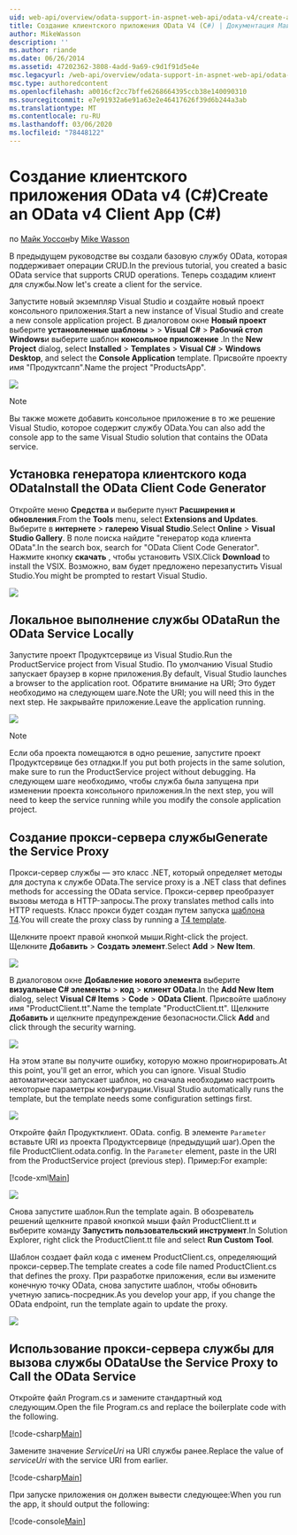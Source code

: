 ```yaml
---
uid: web-api/overview/odata-support-in-aspnet-web-api/odata-v4/create-an-odata-v4-client-app
title: Создание клиентского приложения OData V4 (C#) | Документация Майкрософт
author: MikeWasson
description: ''
ms.author: riande
ms.date: 06/26/2014
ms.assetid: 47202362-3808-4add-9a69-c9d1f91d5e4e
msc.legacyurl: /web-api/overview/odata-support-in-aspnet-web-api/odata-v4/create-an-odata-v4-client-app
msc.type: authoredcontent
ms.openlocfilehash: a0016cf2cc7bffe6268664395ccb38e140090310
ms.sourcegitcommit: e7e91932a6e91a63e2e46417626f39d6b244a3ab
ms.translationtype: MT
ms.contentlocale: ru-RU
ms.lasthandoff: 03/06/2020
ms.locfileid: "78448122"
---
```

# <a name="create-an-odata-v4-client-app-c"></a><span data-ttu-id="98a21-102">Создание клиентского приложения OData v4 (C#)</span><span class="sxs-lookup"><span data-stu-id="98a21-102">Create an OData v4 Client App (C#)</span></span>

<span data-ttu-id="98a21-103">по [Майк Уоссон](https://github.com/MikeWasson)</span><span class="sxs-lookup"><span data-stu-id="98a21-103">by [Mike Wasson](https://github.com/MikeWasson)</span></span>

<span data-ttu-id="98a21-104">В предыдущем руководстве вы создали базовую службу OData, которая поддерживает операции CRUD.</span><span class="sxs-lookup"><span data-stu-id="98a21-104">In the previous tutorial, you created a basic OData service that supports CRUD operations.</span></span> <span data-ttu-id="98a21-105">Теперь создадим клиент для службы.</span><span class="sxs-lookup"><span data-stu-id="98a21-105">Now let's create a client for the service.</span></span>

<span data-ttu-id="98a21-106">Запустите новый экземпляр Visual Studio и создайте новый проект консольного приложения.</span><span class="sxs-lookup"><span data-stu-id="98a21-106">Start a new instance of Visual Studio and create a new console application project.</span></span> <span data-ttu-id="98a21-107">В диалоговом окне **Новый проект** выберите **установленные** **шаблоны** &gt; &gt; **Visual C#**  &gt; **Рабочий стол Windows**и выберите шаблон **консольное приложение** .</span><span class="sxs-lookup"><span data-stu-id="98a21-107">In the **New Project** dialog, select **Installed** &gt; **Templates** &gt; **Visual C#** &gt; **Windows Desktop**, and select the **Console Application** template.</span></span> <span data-ttu-id="98a21-108">Присвойте проекту имя &quot;Продуктсапп&quot;.</span><span class="sxs-lookup"><span data-stu-id="98a21-108">Name the project &quot;ProductsApp&quot;.</span></span>

![](create-an-odata-v4-client-app/_static/image1.png)

> [!NOTE]
> <span data-ttu-id="98a21-109">Вы также можете добавить консольное приложение в то же решение Visual Studio, которое содержит службу OData.</span><span class="sxs-lookup"><span data-stu-id="98a21-109">You can also add the console app to the same Visual Studio solution that contains the OData service.</span></span>

## <a name="install-the-odata-client-code-generator"></a><span data-ttu-id="98a21-110">Установка генератора клиентского кода OData</span><span class="sxs-lookup"><span data-stu-id="98a21-110">Install the OData Client Code Generator</span></span>

<span data-ttu-id="98a21-111">Откройте меню **Средства** и выберите пункт **Расширения и обновления**.</span><span class="sxs-lookup"><span data-stu-id="98a21-111">From the **Tools** menu, select **Extensions and Updates**.</span></span> <span data-ttu-id="98a21-112">Выберите в **интернете** &gt; **галерею Visual Studio**.</span><span class="sxs-lookup"><span data-stu-id="98a21-112">Select **Online** &gt; **Visual Studio Gallery**.</span></span> <span data-ttu-id="98a21-113">В поле поиска найдите &quot;генератор кода клиента OData&quot;.</span><span class="sxs-lookup"><span data-stu-id="98a21-113">In the search box, search for &quot;OData Client Code Generator&quot;.</span></span> <span data-ttu-id="98a21-114">Нажмите кнопку **скачать** , чтобы установить VSIX.</span><span class="sxs-lookup"><span data-stu-id="98a21-114">Click **Download** to install the VSIX.</span></span> <span data-ttu-id="98a21-115">Возможно, вам будет предложено перезапустить Visual Studio.</span><span class="sxs-lookup"><span data-stu-id="98a21-115">You might be prompted to restart Visual Studio.</span></span>

[![](create-an-odata-v4-client-app/_static/image3.png)](create-an-odata-v4-client-app/_static/image2.png)

## <a name="run-the-odata-service-locally"></a><span data-ttu-id="98a21-116">Локальное выполнение службы OData</span><span class="sxs-lookup"><span data-stu-id="98a21-116">Run the OData Service Locally</span></span>

<span data-ttu-id="98a21-117">Запустите проект Продуктсервице из Visual Studio.</span><span class="sxs-lookup"><span data-stu-id="98a21-117">Run the ProductService project from Visual Studio.</span></span> <span data-ttu-id="98a21-118">По умолчанию Visual Studio запускает браузер в корне приложения.</span><span class="sxs-lookup"><span data-stu-id="98a21-118">By default, Visual Studio launches a browser to the application root.</span></span> <span data-ttu-id="98a21-119">Обратите внимание на URI; Это будет необходимо на следующем шаге.</span><span class="sxs-lookup"><span data-stu-id="98a21-119">Note the URI; you will need this in the next step.</span></span> <span data-ttu-id="98a21-120">Не закрывайте приложение.</span><span class="sxs-lookup"><span data-stu-id="98a21-120">Leave the application running.</span></span>

![](create-an-odata-v4-client-app/_static/image4.png)

> [!NOTE]
> <span data-ttu-id="98a21-121">Если оба проекта помещаются в одно решение, запустите проект Продуктсервице без отладки.</span><span class="sxs-lookup"><span data-stu-id="98a21-121">If you put both projects in the same solution, make sure to run the ProductService project without debugging.</span></span> <span data-ttu-id="98a21-122">На следующем шаге необходимо, чтобы служба была запущена при изменении проекта консольного приложения.</span><span class="sxs-lookup"><span data-stu-id="98a21-122">In the next step, you will need to keep the service running while you modify the console application project.</span></span>

## <a name="generate-the-service-proxy"></a><span data-ttu-id="98a21-123">Создание прокси-сервера службы</span><span class="sxs-lookup"><span data-stu-id="98a21-123">Generate the Service Proxy</span></span>

<span data-ttu-id="98a21-124">Прокси-сервер службы — это класс .NET, который определяет методы для доступа к службе OData.</span><span class="sxs-lookup"><span data-stu-id="98a21-124">The service proxy is a .NET class that defines methods for accessing the OData service.</span></span> <span data-ttu-id="98a21-125">Прокси-сервер преобразует вызовы метода в HTTP-запросы.</span><span class="sxs-lookup"><span data-stu-id="98a21-125">The proxy translates method calls into HTTP requests.</span></span> <span data-ttu-id="98a21-126">Класс прокси будет создан путем запуска [шаблона T4](https://msdn.microsoft.com/library/bb126445.aspx).</span><span class="sxs-lookup"><span data-stu-id="98a21-126">You will create the proxy class by running a [T4 template](https://msdn.microsoft.com/library/bb126445.aspx).</span></span>

<span data-ttu-id="98a21-127">Щелкните проект правой кнопкой мыши.</span><span class="sxs-lookup"><span data-stu-id="98a21-127">Right-click the project.</span></span> <span data-ttu-id="98a21-128">Щелкните **Добавить** &gt; **Создать элемент**.</span><span class="sxs-lookup"><span data-stu-id="98a21-128">Select **Add** &gt; **New Item**.</span></span>

![](create-an-odata-v4-client-app/_static/image5.png)

<span data-ttu-id="98a21-129">В диалоговом окне **Добавление нового элемента** выберите **визуальные C# элементы** &gt; **код** &gt; **клиент OData**.</span><span class="sxs-lookup"><span data-stu-id="98a21-129">In the **Add New Item** dialog, select **Visual C# Items** &gt; **Code** &gt; **OData Client**.</span></span> <span data-ttu-id="98a21-130">Присвойте шаблону имя &quot;ProductClient.tt&quot;.</span><span class="sxs-lookup"><span data-stu-id="98a21-130">Name the template &quot;ProductClient.tt&quot;.</span></span> <span data-ttu-id="98a21-131">Щелкните **Добавить** и щелкните предупреждение безопасности.</span><span class="sxs-lookup"><span data-stu-id="98a21-131">Click **Add** and click through the security warning.</span></span>

[![](create-an-odata-v4-client-app/_static/image7.png)](create-an-odata-v4-client-app/_static/image6.png)

<span data-ttu-id="98a21-132">На этом этапе вы получите ошибку, которую можно проигнорировать.</span><span class="sxs-lookup"><span data-stu-id="98a21-132">At this point, you'll get an error, which you can ignore.</span></span> <span data-ttu-id="98a21-133">Visual Studio автоматически запускает шаблон, но сначала необходимо настроить некоторые параметры конфигурации.</span><span class="sxs-lookup"><span data-stu-id="98a21-133">Visual Studio automatically runs the template, but the template needs some configuration settings first.</span></span>

[![](create-an-odata-v4-client-app/_static/image9.png)](create-an-odata-v4-client-app/_static/image8.png)

<span data-ttu-id="98a21-134">Откройте файл Продуктклиент. OData. config. В элементе `Parameter` вставьте URI из проекта Продуктсервице (предыдущий шаг).</span><span class="sxs-lookup"><span data-stu-id="98a21-134">Open the file ProductClient.odata.config. In the `Parameter` element, paste in the URI from the ProductService project (previous step).</span></span> <span data-ttu-id="98a21-135">Пример:</span><span class="sxs-lookup"><span data-stu-id="98a21-135">For example:</span></span>

[!code-xml[Main](create-an-odata-v4-client-app/samples/sample1.xml)]

[![](create-an-odata-v4-client-app/_static/image11.png)](create-an-odata-v4-client-app/_static/image10.png)

<span data-ttu-id="98a21-136">Снова запустите шаблон.</span><span class="sxs-lookup"><span data-stu-id="98a21-136">Run the template again.</span></span> <span data-ttu-id="98a21-137">В обозреватель решений щелкните правой кнопкой мыши файл ProductClient.tt и выберите команду **Запустить пользовательский инструмент**.</span><span class="sxs-lookup"><span data-stu-id="98a21-137">In Solution Explorer, right click the ProductClient.tt file and select **Run Custom Tool**.</span></span>

<span data-ttu-id="98a21-138">Шаблон создает файл кода с именем ProductClient.cs, определяющий прокси-сервер.</span><span class="sxs-lookup"><span data-stu-id="98a21-138">The template creates a code file named ProductClient.cs that defines the proxy.</span></span> <span data-ttu-id="98a21-139">При разработке приложения, если вы измените конечную точку OData, снова запустите шаблон, чтобы обновить учетную запись-посредник.</span><span class="sxs-lookup"><span data-stu-id="98a21-139">As you develop your app, if you change the OData endpoint, run the template again to update the proxy.</span></span>

![](create-an-odata-v4-client-app/_static/image12.png)

## <a name="use-the-service-proxy-to-call-the-odata-service"></a><span data-ttu-id="98a21-140">Использование прокси-сервера службы для вызова службы OData</span><span class="sxs-lookup"><span data-stu-id="98a21-140">Use the Service Proxy to Call the OData Service</span></span>

<span data-ttu-id="98a21-141">Откройте файл Program.cs и замените стандартный код следующим.</span><span class="sxs-lookup"><span data-stu-id="98a21-141">Open the file Program.cs and replace the boilerplate code with the following.</span></span>

[!code-csharp[Main](create-an-odata-v4-client-app/samples/sample2.cs)]

<span data-ttu-id="98a21-142">Замените значение *ServiceUri* на URI службы ранее.</span><span class="sxs-lookup"><span data-stu-id="98a21-142">Replace the value of *serviceUri* with the service URI from earlier.</span></span>

[!code-csharp[Main](create-an-odata-v4-client-app/samples/sample3.cs)]

<span data-ttu-id="98a21-143">При запуске приложения он должен вывести следующее:</span><span class="sxs-lookup"><span data-stu-id="98a21-143">When you run the app, it should output the following:</span></span>

[!code-console[Main](create-an-odata-v4-client-app/samples/sample4.cmd)]
